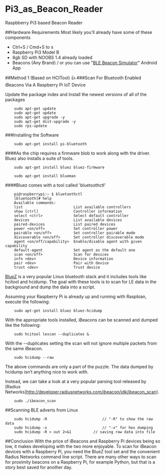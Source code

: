 # Pi3_as_Beacon_Reader
Raspbberry Pi3 based Beacon Reader 

##Hardware Requirements
Most likely you'll already have some of these components

* Ctrl+S / Cmd+S to s
* Raspberry Pi3 Model B
* 8gb SD with NOOBS 1.4 already loaded
* Beacons (Any Brand) / or you can use "[BLE Beacon Simulator](https://play.google.com/store/apps/details?id=net.alea.beaconsimulator&hl=en)" Android App 


##Method 1 (Based on HCITool) :+1:
###Scan For Bluetooth Enabled iBeacons Via A Raspberry Pi IoT Device

Update the package index and Install the newest versions of all of the packages

		sudo apt-get update
		sudo apt-get update
		sudo apt-get upgrade -y
		sudo apt-get dist-upgrade -y
		sudo rpi-update

###Installing the Software

		sudo apt-get install pi-bluetooth

####As the chip requires a firmware blob to work along with the driver. Bluez also installs a suite of tools.		

		sudo apt-get install bluez bluez-firmware

		sudo apt-get install blueman
		
####Bluez comes with a tool called 'bluetoothctl'
		
		pi@raspberrypi:~ $ bluetoothctl
		[bluetooth]# help
		Available commands:
		list                       List available controllers
		show [ctrl]                Controller information
		select <ctrl>              Select default controller
		devices                    List available devices
		paired-devices             List paired devices
		power <on/off>             Set controller power
		pairable <on/off>          Set controller pairable mode
		discoverable <on/off>      Set controller discoverable mode
		agent <on/off/capability>  Enable/disable agent with given capability
		default-agent              Set agent as the default one
		scan <on/off>              Scan for devices
		info <dev>                 Device information
		pair <dev>                 Pair with device
		trust <dev>                Trust device

[BlueZ](http://www.bluez.org/) is a very popular Linux bluetooth stack and it includes tools like hcitool and hcidump.  The goal with these tools is to scan for LE data in the background and dump the data into a script.
		
Assuming your Raspberry Pi is already up and running with Raspbian, execute the following:
		
		sudo apt-get install bluez bluez-hcidump
		
With the appropriate tools installed, iBeacons can be scanned and dumped like the following:
		
		sudo hcitool lescan --duplicates &
With the --duplicates setting the scan will not ignore multiple packets from the same iBeacon.
		
		sudo hcidump --raw
		
The above commands are only a part of the puzzle.  The data dumped by hcidump isn’t anything nice to work with.

Instead, we can take a look at a very popular parsing tool released by [Radius Networks]http://developer.radiusnetworks.com/ibeacon/idk/ibeacon_scan).

		sudo ./ibeacon_scan
		

##Scanning BLE adverts from Linux
	
		sudo hcidump -R							// "-R" to show the raw data
		sudo hcidump -x							// "-x" for hex dumping
		sudo hcidump -R > out 2>&1			// saving raw data into file
		




##Conclusion
With the price of iBeacons and Raspberry Pi devices being so low, it makes developing with the two more enjoyable.  To scan for iBeacon devices with a Raspberry Pi, you need the BlueZ tool set and the convenient Radius Networks command line script.  There are many other ways to scan for proximity beacons on a Raspberry Pi, for example Python, but that is a story best saved for another day.
